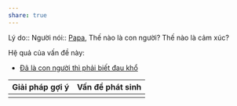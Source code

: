 ```yaml
---
share: true
---
```

Lý do:: 
Người nói:: [Papa](../../../2%20M%E1%BB%91i%20quan%20h%E1%BB%87/B%E1%BA%A1n%20b%C3%A8/Papa.md), Thế nào là con người? Thế nào là cảm xúc?

Hệ quả của vấn đề này:
- [Đã là con người thì phải biết đau khổ](./%C4%90%C3%A3%20l%C3%A0%20con%20ng%C6%B0%E1%BB%9Di%20th%C3%AC%20ph%E1%BA%A3i%20bi%E1%BA%BFt%20%C4%91au%20kh%E1%BB%95.md)


| Giải pháp gợi ý | Vấn đề phát sinh |
| --------------- | ---------------- |
|                 |                  |
